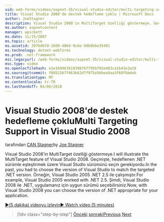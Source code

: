 ```yaml
---
uid: web-forms/videos/aspnet-35/visual-studio-editor/multi-targeting-support-in-visual-studio-2008
title: Visual Studio 2008'de destek hedefleme çoklu | Microsoft Docs
author: JoeStagner
description: Visual Studio 2008'in MultiTarget özelliği göstermeye. Geçmişte, hedeflenen .NET versi eşleştirmek için Visual Studio sürümünü seçin zorunda kaldı...
ms.author: aspnetcontent
manager: wpickett
ms.date: 11/15/2007
ms.topic: article
ms.assetid: 297bd67d-10d9-406d-9c6e-9db0bbe35491
ms.technology: dotnet-webforms
ms.prod: .net-framework
msc.legacyurl: /web-forms/videos/aspnet-35/visual-studio-editor/multi-targeting-support-in-visual-studio-2008
msc.type: video
ms.openlocfilehash: e1e16946761939876ff95bf92e483ca1b43e3a10
ms.sourcegitcommit: f8852267f463b62d7f975e56bea9aa3f68fbbdeb
ms.translationtype: MT
ms.contentlocale: tr-TR
ms.lasthandoff: 04/06/2018
---
```

<a name="multi-targeting-support-in-visual-studio-2008"></a><span data-ttu-id="e4085-104">Visual Studio 2008'de destek hedefleme çoklu</span><span class="sxs-lookup"><span data-stu-id="e4085-104">Multi Targeting Support in Visual Studio 2008</span></span>
====================
<span data-ttu-id="e4085-105">tarafından [CAN Stagner](https://github.com/JoeStagner)</span><span class="sxs-lookup"><span data-stu-id="e4085-105">by [Joe Stagner](https://github.com/JoeStagner)</span></span>

<span data-ttu-id="e4085-106">Visual Studio 2008'in MultiTarget özelliği göstermeye.</span><span class="sxs-lookup"><span data-stu-id="e4085-106">I will illustrate the MultiTarget feature of Visual Studio 2008.</span></span> <span data-ttu-id="e4085-107">Geçmişte, hedeflenen .NET sürümle eşleştirmek üzere Visual Studio sürümünü seçin gerekiyordu.</span><span class="sxs-lookup"><span data-stu-id="e4085-107">In the past, you had to choose the version of Visual Studio to match the targeted .NET version.</span></span> <span data-ttu-id="e4085-108">Örneğin, Visual Studio 2005 .NET 2.5 ile çalışmıştır.</span><span class="sxs-lookup"><span data-stu-id="e4085-108">For example, Visual Studio 2005 worked with .NET 2.5.</span></span> <span data-ttu-id="e4085-109">Şimdi, Visual Studio 2008 ile .NET, uygulamanız için uygun sürümü seçebilirsiniz.</span><span class="sxs-lookup"><span data-stu-id="e4085-109">Now, with Visual Studio 2008 you can choose the version of .NET appropriate for your application.</span></span>

[<span data-ttu-id="e4085-110">&#9654;(5 dakika) videoyu izleyin</span><span class="sxs-lookup"><span data-stu-id="e4085-110">&#9654; Watch video (5 minutes)</span></span>](https://channel9.msdn.com/Blogs/ASP-NET-Site-Videos/multi-targeting-support-in-visual-studio-2008)

> [!div class="step-by-step"]
> <span data-ttu-id="e4085-111">[Önceki](javascript-debugging-in-visual-studio-2008.md)
> [sonraki](intellisense-for-jscript-and-aspnet-ajax.md)</span><span class="sxs-lookup"><span data-stu-id="e4085-111">[Previous](javascript-debugging-in-visual-studio-2008.md)
[Next](intellisense-for-jscript-and-aspnet-ajax.md)</span></span>
